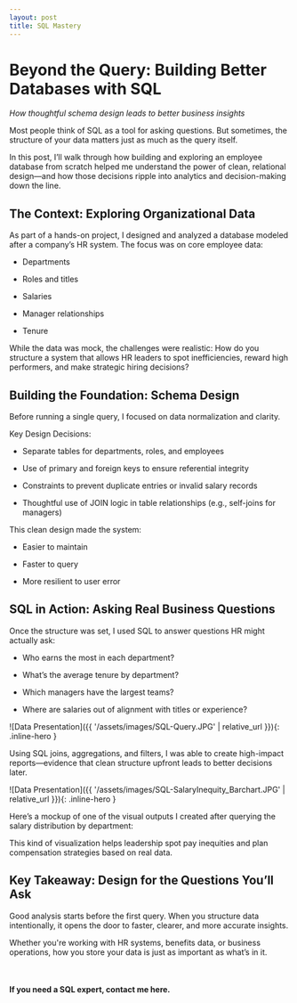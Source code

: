 ```yaml
---
layout: post
title: SQL Mastery
---
```


# Beyond the Query: Building Better Databases with SQL

*How thoughtful schema design leads to better business insights*

Most people think of SQL as a tool for asking questions. But sometimes, the structure of your data matters just as much as the query itself.

In this post, I’ll walk through how building and exploring an employee database from scratch helped me understand the power of clean, relational design—and how those decisions ripple into analytics and decision-making down the line.

## The Context: Exploring Organizational Data

As part of a hands-on project, I designed and analyzed a database modeled after a company’s HR system. The focus was on core employee data:

* Departments
 
* Roles and titles
 
* Salaries
 
* Manager relationships
 
* Tenure
 
While the data was mock, the challenges were realistic: How do you structure a system that allows HR leaders to spot inefficiencies, reward high performers, and make strategic hiring decisions?

## Building the Foundation: Schema Design

Before running a single query, I focused on data normalization and clarity.

Key Design Decisions:

* Separate tables for departments, roles, and employees
 
* Use of primary and foreign keys to ensure referential integrity
 
* Constraints to prevent duplicate entries or invalid salary records
 
* Thoughtful use of JOIN logic in table relationships (e.g., self-joins for managers)
 
This clean design made the system:

* Easier to maintain
 
* Faster to query
 
* More resilient to user error

## SQL in Action: Asking Real Business Questions

Once the structure was set, I used SQL to answer questions HR might actually ask:

* Who earns the most in each department?
 
* What’s the average tenure by department?
 
* Which managers have the largest teams?
 
* Where are salaries out of alignment with titles or experience?

![Data Presentation]({{ '/assets/images/SQL-Query.JPG' | relative_url }}){: .inline-hero }

Using SQL joins, aggregations, and filters, I was able to create high-impact reports—evidence that clean structure upfront leads to better decisions later.

![Data Presentation]({{ '/assets/images/SQL-SalaryInequity_Barchart.JPG' | relative_url }}){: .inline-hero }

Here’s a mockup of one of the visual outputs I created after querying the salary distribution by department:

This kind of visualization helps leadership spot pay inequities and plan compensation strategies based on real data.

## Key Takeaway: Design for the Questions You’ll Ask

Good analysis starts before the first query. When you structure data intentionally, it opens the door to faster, clearer, and more accurate insights.

Whether you're working with HR systems, benefits data, or business operations, how you store your data is just as important as what’s in it.

<br>

#### If you need a SQL expert, contact me here.

